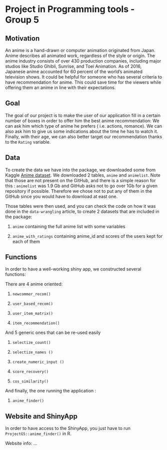 # Project in Programming tools - Group 5

##  Motivation
An anime is a hand-drawn or computer animation originated from Japan. Anime describes all animated work, regardless of the style or origin. The anime industry consists of over 430 production companies, including major studios like Studio Ghibli, Sunrise, and Toei Animation. As of 2016, Japanese anime accounted for 60 percent of the world’s animated television shows. 
It could be helpful for someone who has several criteria to have recommendation for anime. This could save time for the viewers while offering them an anime in line with their expectations.

## Goal
The goal of our project is to make the user of our application fill in a certain number of boxes in order to offer him the best anime recommendation: We can ask him which type of anime he prefers ( i.e. actions, romance). We can also ask him to give us some indications about the time he has to watch it. Finally, with their age, we can also better target our recommendation thanks to the `Rating` variable.

## Data

To create the data we have into the package, we downloaded some from Kaggle [Anime dataset](https://www.kaggle.com/hernan4444/anime-recommendation-database-2020?select=watching_status.csv). We downloaded 2 tables, `anime` and `animelist`. Note that those are not present on the GitHub, and there is a simple reason for this : `animelist` was 1.9 Gb and GitHub asks not to go over 1Gb for a given repository if possible. Therefore we chose not to put any of them in the GitHub since you would have to download at east one.

Those tables were then used, and you can check the code on how it was done in the `data-wrangling` article, to create 2 datasets that are included in the package:

1) `anime` containing the full anime list with some variables

2) `anime_with_ratings` containing anime_id and scores of the users kept for each of them

## Functions
In order to have a well-working shiny app, we constructed several functions:

There are 4 anime oriented: 

1) `newcommer_recom()`

2) `user_based_recom()`
                            
3) `user_item_matrix()`

4) `item_recommendation()`

And 5 generic ones that can be re-used easily

1) `selectize_count()`

2) `selectize_names ()`

3) `create_numeric_input ()`
                                 
4) `score_recovery()`

5) `cos_similarity()`

And finally, the one running the application :

1) `anime_finder()`

## Website and ShinyApp
In order to have access to the ShinyApp, you just have to run `ProjectG5::anime_finder()` in R.

Website info: ... 
